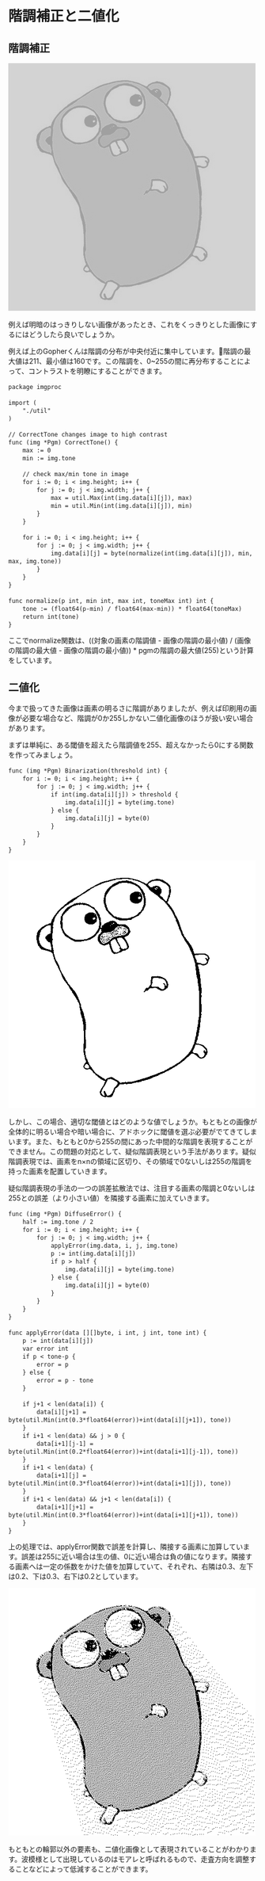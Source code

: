 # 階調補正と二値化
## 階調補正


![薄暗いGopherくん](./images/gopher_low_contrast.png)

例えば明暗のはっきりしない画像があったとき、これをくっきりとした画像にするにはどうしたら良いでしょうか。

例えば上のGopherくんは階調の分布が中央付近に集中しています。階調の最大値は211、最小値は160です。この階調を、0~255の間に再分布することによって、コントラストを明瞭にすることができます。

```golang
package imgproc

import (
	"./util"
)

// CorrectTone changes image to high contrast
func (img *Pgm) CorrectTone() {
	max := 0
	min := img.tone

	// check max/min tone in image
	for i := 0; i < img.height; i++ {
		for j := 0; j < img.width; j++ {
			max = util.Max(int(img.data[i][j]), max)
			min = util.Min(int(img.data[i][j]), min)
		}
	}

	for i := 0; i < img.height; i++ {
		for j := 0; j < img.width; j++ {
			img.data[i][j] = byte(normalize(int(img.data[i][j]), min, max, img.tone))
		}
	}
}

func normalize(p int, min int, max int, toneMax int) int {
	tone := (float64(p-min) / float64(max-min)) * float64(toneMax)
	return int(tone)
}

```

ここでnormalize関数は、((対象の画素の階調値 - 画像の階調の最小値) / (画像の階調の最大値 - 画像の階調の最小値)) * pgmの階調の最大値(255)という計算をしています。


## 二値化
今まで扱ってきた画像は画素の明るさに階調がありましたが、例えば印刷用の画像が必要な場合など、階調が0か255しかない二値化画像のほうが扱い安い場合があります。


まずは単純に、ある閾値を超えたら階調値を255、超えなかったら0にする関数を作ってみましょう。


```golang
func (img *Pgm) Binarization(threshold int) {
	for i := 0; i < img.height; i++ {
		for j := 0; j < img.width; j++ {
			if int(img.data[i][j]) > threshold {
				img.data[i][j] = byte(img.tone)
			} else {
				img.data[i][j] = byte(0)
			}
		}
	}
}
```


![二値化Gopherくん](./images/gopher_binary.png)

しかし、この場合、適切な閾値とはどのような値でしょうか。もともとの画像が全体的に明るい場合や暗い場合に、アドホックに閾値を選ぶ必要がでてきてしまいます。また、もともと0から255の間にあった中間的な階調を表現することができません。この問題の対応として、疑似階調表現という手法があります。疑似階調表現では、画素をn×nの領域に区切り、その領域で0ないしは255の階調を持った画素を配置していきます。

疑似階調表現の手法の一つの誤差拡散法では、注目する画素の階調と0ないしは255との誤差（より小さい値）を隣接する画素に加えていきます。

```golang
func (img *Pgm) DiffuseError() {
	half := img.tone / 2
	for i := 0; i < img.height; i++ {
		for j := 0; j < img.width; j++ {
			applyError(img.data, i, j, img.tone)
			p := int(img.data[i][j])
			if p > half {
				img.data[i][j] = byte(img.tone)
			} else {
				img.data[i][j] = byte(0)
			}
		}
	}
}

func applyError(data [][]byte, i int, j int, tone int) {
	p := int(data[i][j])
	var error int
	if p < tone-p {
		error = p
	} else {
		error = p - tone
	}

	if j+1 < len(data[i]) {
		data[i][j+1] = byte(util.Min(int(0.3*float64(error))+int(data[i][j+1]), tone))
	}
	if i+1 < len(data) && j > 0 {
		data[i+1][j-1] = byte(util.Min(int(0.2*float64(error))+int(data[i+1][j-1]), tone))
	}
	if i+1 < len(data) {
		data[i+1][j] = byte(util.Min(int(0.3*float64(error))+int(data[i+1][j]), tone))
	}
	if i+1 < len(data) && j+1 < len(data[i]) {
		data[i+1][j+1] = byte(util.Min(int(0.3*float64(error))+int(data[i+1][j+1]), tone))
	}
}
```
上の処理では、applyError関数で誤差を計算し、隣接する画素に加算しています。誤差は255に近い場合は生の値、0に近い場合は負の値になります。隣接する画素へは一定の係数をかけた値を加算していて、それぞれ、右隣は0.3、左下は0.2、下は0.3、右下は0.2としています。

![誤差拡散Gopherくん](./images/gopher_diff.png)

もともとの輪郭以外の要素も、二値化画像として表現されていることがわかります。波模様として出現しているのはモアレと呼ばれるもので、走査方向を調整することなどによって低減することができます。


